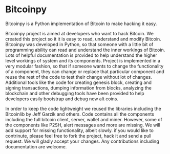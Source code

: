 Bitcoinpy
=========

Bitcoinpy is a Python implementation of Bitcoin to make hacking it easy.


Bitcoinpy project is aimed at developers who want to hack Bitcoin. We created this project so it it is easy to read, understand and modify Bitcoin. Bitcoinpy was developed in Python, so that someone with a little bit of programming ability can read and understand the inner workings of Bitcoin. Lots of helpful documentation is provided to help understand the higher level workings of system and its components. Project is implemented in a very modular fashion, so that if someone wants to change the functionality of a component, they can change or replace that particular component and reuse the rest of the code to test their change without lot of changes. Additional tools like the code for creating genesis block, creating and signing transactions, dumping information from blocks, analyzing the blockchain and other debugging tools have been provided to help developers easily bootstrap and debug new alt coins.

In order to keep the code lightweight we reused the libraries including the Bitcoinlib by Jeff Garzik and others. Code contains all the components including the full bitcoin client, server, wallet and miner. However, some of the components like P2SH, alert messages and more are missing. We will add support for missing functionality, albeit slowly. if you would like to contrinute, please feel free to fork the project, hack it and send a pull request. We will gladly accept your changes. Any contributions including documentation are welcome.
